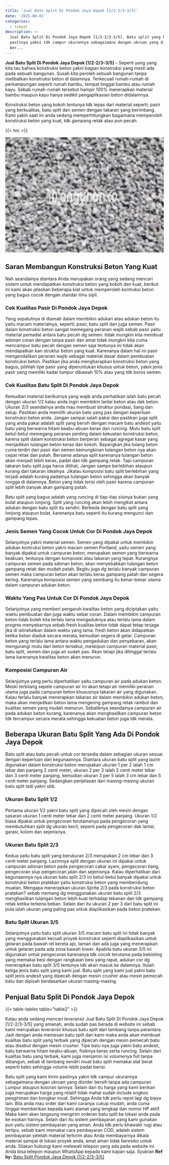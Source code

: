 ```yaml
---
title: 'Jual Batu Split Di Pondok Jaya Depok [1/2-2/3-3/5]'
date: '2025-08-01'
categories:
  - tempat
description: >-
  Jual Batu Split Di Pondok Jaya Depok [1/2-2/3-3/5]. Batu split yang kami kirim
  pastinya yakni tdk campur ukurannya sebagaimana dengan ukruan yang diorder
  ber...
---
```


**Jual Batu Split Di Pondok Jaya Depok \[1/2-2/3-3/5\]** – Seperti yang yang kita tau bahwa konstruksi beton yakni bagian konstruksi yang mesti ada pada sebuah bangunan. Susah kita peroleh sebuah bangunan tanpa melibatkan konstruksi beton di dalamnya. Terkecuali rumah-rumah di perkampungan seperti rumah bambu, tempat tinggal bambu atau rumah kayu. Sebab rumah-rumah tersebut hampir 100% menerapkan material bambu maupun kayu hanya sedikit pengaplikasian beton didalamnya.

Konstruksi beton yang kokoh tentunya tdk lepas dari material seperti; pasir yang berkualitas, batu split dan semen dengan takaran yang berimbang. Kami yakin saat ini anda sedang memperhitungkan bagaimana memperoleh konstruksi beton yang kuat, tdk gampang retak atau pun pecah.

{{< toc >}}

![Jual Batu Split Di Pondok Jaya Depok [1/2-2/3-3/5]](/images/jual-batu-split-39.png)

## Saran Membangun Konstruksi Beton Yang Kuat

Nah seandainya diantara Anda merupakan orang yang sedang mencari sistem untuk mendapatkan konstruksi beton yang kokoh dan kuat, berikut ini kami akan jelaskan beberapa kiat untuk memperoleh kontruksi beton yang bagus cocok dengan standar ilmu sipil.

### Cek Kualitas Pasir Di Pondok Jaya Depok

Yang sepatutnya di diamati dalam membikin adukan atau adukan beton itu yaitu macam materialnya, seperti; pasir, batu split dan juga semen. Pasir dalam konstruksi beton sangat memegang peranan wajib sebab pasir yaitu material pemadat antara batu pecah dg semen. tidak mungkin kita membuat adonan coran dengan tanpa pasir dan amat tidak mungkin kita cuma mencampur batu pecah dengan semen saja tentunya ini tidak akan mendapatkan kan struktur beton yang kuat. Karenanya dalam hal ini pasir mengendalikan peranan wajib sebagai material dasar dalam pembuatan konstruksi beton. Pastikan jika anda mengharapkan konstruksi beton yang bagus, pilihlah tipe pasir yang diperuntukan khusus untuk beton, yakni jenis pasir yang memiliki kadar lumpur dibawah 10% atau yang tdk boros semen.

### Cek Kualitas Batu Split Di Pondok Jaya Depok

Kemudian material berikutnya yang wajib anda perhatikan ialah batu pecah dengan ukuran 1/2 kalau anda ingin membikin lantai beton atau dak beton. Ukuran 2/3 seandainya anda mau membuat struktur pondasi, tiang dan selup. Pastikan anda memilih ukuran batu yang pas dengan keperluan konstruksi beton anda. Jangan sampai salah pakai dan pastikan juga split yang anda pakai adalah split yang bersih dengan macam batu andesit yaitu batu yang berwarna hitam keabu-abuan keras dan runcing. Mutu batu split betul-betul memegang peranan penting dalam kekuatan konstruksi beton, karena split dalam konstruksi beton berperan sebagai agregat kasar yang menjadikan tulangan beton keras dan kokoh. Bayangkan jika tulang beton cuma terdiri dari pasir dan semen kemungkinan tulangan beton nya akan cepat retak dan patah. Bersama adanya split karenanya tulangan beton akan menjadi lebih keras, padat dan tdk gampang retak. Tapi campuran takaran batu split juga harus dilihat, Jangan sampe berlebihan ataupun kurang dari takaran idealnya. Jikalau komposisi batu split berlebihan yang terjadi adalah kurang padatnya tulangan beton sehingga akan banyak rongga di dalamnya. Beton yang tidak terisi oleh pasir karena campuran split lebih banyak akan gampang patah.

Batu split yang bagus adalah yang runcing di tiap-tiap sisinya bukan yang bulat ataupun lonjong. Split yang runcing akan lebih mengikat antara adukan dengan batu split itu sendiri. Berbeda dengan batu split yang lonjong ataupun bulat, karenanya batu seperti itu kurang mengunci dan gampang lepas.

### Jenis Semen Yang Cocok Untuk Cor Di Pondok Jaya Depok

Selanjutnya yakni material semen. Semen yang dipakai untuk membikin adukan kontruksi beton yakni macam semen Portland, yaitu semen yang banyak dipakai untuk campuran beton, merupakan semen yang berwarna keabuan, tentunya dengan komposisi atau takaran yang tepat. Kurangnya campuran semen pada adonan beton, akan menyebabkan tulangan beton gampang retak dan mudah patah. Begitu juga dg terlalu banyak campuran semen maka campuran beton akan terlalu keras gampang patah dan segera kering. Karenanya komposisi semen yang seimbang itu benar-benar utama dalam campuran adukan beton.

### Waktu Yang Pas Untuk Cor Di Pondok Jaya Depok

Selanjutnya yang memberi pengaruh kwalitas beton yang diciptakan yaitu waktu pembuatan dan juga waktu sebar coran. Dalam membikin campuran beton tidak boleh kita terlalu lama mengaduknya atau terlalu lama dalam progres menyebarnya sebab fresh kualitas beton tidak dapat tetap terjaga jika di istirahatkan dalam waktu yang lama. fresh beton akan didapatkan ketika beton diaduk secara merata, kemudian segera di gelar. Campuran beton yang terlalu lama antara waktu pengadukan dan penyebaran, akan mengurangi mutu dari beton tersebut, meskipun campuran material pasir, batu split, semen dan juga air sudah pas. Akan tetapi jika ditinggal terlalu lama karenanya kwalitas beton akan menurun.

### Komposisi Campuran Air

Selanjutnya yang perlu diperhatikan yaitu campuran air pada adukan beton. Meski terbilang sepele campuran air ini akan tetapi air memiliki peranan utama juga pada campuran beton khususnya takaran air yang digunakan. Kalau terlalu banyak menerapkan takaran air dalam membikin adukan beton, maka akan menjadikan beton lama mengering gampang retak rambut dan kualitas semen yang mudah menurun. Sebaliknya seandainya campuran air pada adukan beton kurang, karenanya akan menghasilkan campuran beton tdk tercampur secara merata sehingga kekuatan beton juga tdk merata.

## Beberapa Ukuran Batu Split Yang Ada Di Pondok Jaya Depok

Batu split atau batu pecah untuk cor tersedia dalam sebagian ukuran sesuai dengan keperluan dan kegunaannya. Diantara ukuran batu split yang lazim digunakan dalam konstruksi beton merupakan ukuran 1 per 2 ialah 1 cm lebar dan panjang 2 centi meter, ukuran 2 per 3 ialah 2 centi meter lebar dan 3 centi meter panjang, kemudian ukuran 3 per 5 ialah 3 cm lebar dan 5 centi meter panjang. Sedangkan penjelasan dari masing-masing ukuran batu split tadi yakni sbb.

### Ukuran Batu Split 1/2

Pertama ukuran 1/2 yakni batu split yang dipecah oleh mesin dengan sasaran ukuran 1 centi meter lebar dan 2 centi meter panjang. Ukuran 1/2 biasa dipakai untuk pengecoran terutamanya pada pengecoran yang membutuhkan split dg ukuran kecil, seperti pada pengecoran dak lantai, garasi, kolom dan sejenisnya.

### Ukuran Batu Split 2/3

Kedua yaitu batu split yang berukuran 2/3 merupakan 2 cm lebar dan 3 centi meter panjang. Lazimnya split dengan ukuran ini dipakai untuk campuran adonan beton pada pengecoran cakar ayam, pengecoran tiang, pengecoran slup pengecoran jalan dan sejenisnya. Kalau diperhatikan dari kegunaannya nya ukuran batu split 2/3 ini betul-betul banyak dipakai untuk konstruksi beton pratekan yaitu konstruksi beton yang membendung muatan. Mengapa menerapkan ukuran Sprite 2/3 pada konstruksi beton pratekan? sebab memang dg menggunakan ukuran batu split 2/3 menghasilkan tulangan beton lebih kuat terhadap tekanan dan tdk gampang retak ketika terkena beban. Selain dari itu ukuran 2 per 3 dari batu split ini pula ialah ukuran yang paling pas untuk diaplikasikan pada beton pratekan.

### Batu Split Ukuran 3/5

Selanjutnya yaitu batu split ukuran 3/5 macam batu split ini tidak banyak yang menggunakan kecuali proyek konstruksi seperti diaplikasikan untuk gelaran pada bawah rel kereta api, taman dan ada juga yang menerapkan untuk gelaran pada ada zona bawah tower. Apabila batu ukuran 3/5 ini digunakan untuk pengecoran karenanya tdk cocok terutama pada bekisting yang memakai besi dengan rangkaian besi yang rapat, adukan cor dg menerapkan batu split 3/5 tentunya tdk akan masuk ke dalamnya. Itulah ketiga jenis batu split yang kami jual. Batu split yang kami jual yakni batu split jenis andesit yang dipecah dengan mesin crusher atau mesin pemecah batu dan dipisah berdasarkan ukuran masing-masing.

## Penjual Batu Split Di Pondok Jaya Depok

{{< table-tables table="table2" >}}

Kalau anda sedang mencari leveransir Jual Batu Split Di Pondok Jaya Depok \[1/2-2/3-3/5\] yang amanah, anda sudah pas berada di website ini sebab kami merupakan leveransir khusus batu split dari tambang tanpa perantara. Jadi dengan anda memesan batu split dari kami maka anda akan membuat kualitas batu split yang terbaik yang dipecah dengan mesin pemecah batu atau disebut dengan mesin crusher. Tipe batu nya juga yakni batu andesit, batu berwarna hitam keabu-abuan, fisiknya keras serta runcing. Selain dari kualitas batu yang terbaik, kami juga menjamin isi volumenya full tanpa dibangun, sebab di tambang sendiri muat batu split memakai alat berat seperti beko sehingga volume lebih padat berisi.

Batu split yang kami kirim pastinya yakni tdk campur ukurannya sebagaimana dengan ukruan yang diorder bersih tanpa ada campuran Lumpur ataupun kotoran lainnya. Selain dari itu harga yang kami berikan juga merupakan harga yang relatif tidak mahal sudah include ongkos pengiriman dan bongkar muat. Sehingga Anda tdk perlu repot lagi dg biaya lain. Bila anda mau order dari kami caranya cukup mudah, anda cuma tinggal memberikan kepada kami alamat yang lengkap dan nomor HP aktif. Maka kami akan langsung mengirim orderan batu split ke lokasi anda pada ke esokan harinya. Selain dari itu sistem pembayaran yang kami gunakan pun yaitu sistem pembayaran yang aman. Anda tdk perlu khawatir rugi atau tertipu, sebab kami memakai cara pembayaran COD, adalah sistem pembayaran setelah material terkirim atau Anda membayarnya dikala material sampai di lokasi proyek anda, amat aman tidak beresiko untuk anda. Silakan hubungi kami melewati telepon yang ada pada website ini. Anda bisa telepon maupun WhatsApp kepada kami kapan saja. Syukran
**Ref by:** [Batu Split Pondok Jaya Depok [1/2-2/3-3/5]](https://id.wikipedia.org/wiki/Batu)
